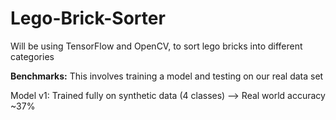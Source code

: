 # Lego-Brick-Sorter
Will be using TensorFlow and OpenCV, to sort lego bricks into different categories

**Benchmarks:**
This involves training a model and testing on our real data set

Model v1:
Trained fully on synthetic data (4 classes) --> Real world accuracy ~37%

